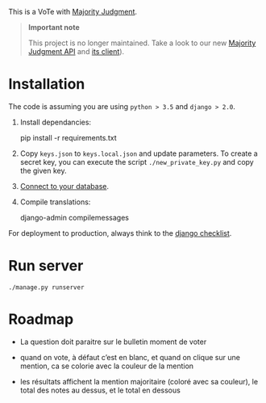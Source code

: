 This is a VoTe with [Majority Judgment](https://en.wikipedia.org/wiki/Majority_judgment).

> **Important note**
>
> This project is no longer maintained. Take a look to our new [Majority Judgment API](https://github.com/MieuxVoter/mvapi) and [its client](https://github.com/MieuxVoter/mvfront-react)).

# Installation

The code is assuming you are using `python > 3.5` and `django > 2.0`.

1. Install dependancies:

    pip install -r requirements.txt

2. Copy `keys.json` to `keys.local.json` and update parameters. To create a secret key, you can execute the script `./new_private_key.py` and copy the given key.

3. [Connect to your database](https://docs.djangoproject.com/en/2.0/ref/databases/).

4. Compile translations:

    django-admin compilemessages

For deployment to production, always think to the [django checklist](https://docs.djangoproject.com/en/2.0/howto/deployment/checklist/).

# Run server

`./manage.py runserver`



# Roadmap



- La question doit paraitre sur le bulletin moment de voter

- quand on vote, à défaut c’est en blanc, et quand on clique sur une mention, ca se colorie avec la couleur de la mention

- les résultats affichent la mention majoritaire (coloré avec sa couleur), le total des notes au dessus, et le total en dessous
